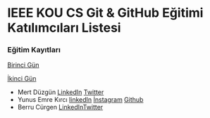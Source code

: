 # IEEE KOU CS Git & GitHub Eğitimi Katılımcıları Listesi

### Eğitim Kayıtları
[Birinci Gün](https://www.youtube.com/watch?v=glT5cb0gho4)

[İkinci Gün](https://www.youtube.com/watch?v=yDCRBc8ifd4)

- Mert Düzgün [LinkedIn](https://linkedin.com/in/mertduzgun) [Twitter](https://twitter.com/duxgun)
- Yunus Emre Kırcı [linkedIn](https://www.linkedin.com/in/yunus-emre-k%C4%B1rc%C4%B1-5243201bb/) [İnstagram](https://www.instagram.com/) [Github](https://github.com/YunusEmreKIRCI)
- Berru Cürgen [LinkedIn](https://www.linkedin.com/in/berru-c%C3%BCrgen-8b3622224/)[Twitter](https://twitter.com/napimokuyorum)
